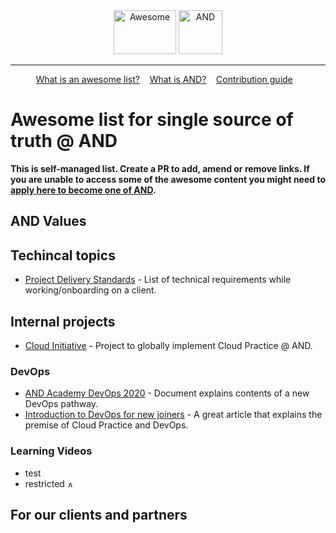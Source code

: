 <div align="center">
	<img width="100" height="70" src="https://raw.githubusercontent.com/sindresorhus/awesome/master/media/logo.svg?sanitize=true" alt="Awesome"/>
	<img width="70" height="70" src="https://avatars0.githubusercontent.com/u/8202123?s=200&v=4" alt="AND"/>
</div>
<hr/>
<p align="center">
	<a href="https://github.com/sindresorhus/awesome/blob/master/awesome.md">What is an awesome list?</a>&nbsp;&nbsp;&nbsp;
	<a href="https://www.glassdoor.co.uk/Overview/Working-at-AND-Digital-EI_IE1024275.11,22.htm">What is AND?</a>&nbsp;&nbsp;&nbsp;
	<a href="https://github.com/sindresorhus/awesome/blob/master/contributing.md">Contribution guide</a>&nbsp;&nbsp;&nbsp;
</p>


# Awesome list for single source of truth @ AND
**This is self-managed list. Create a PR to add, amend or remove links. If you are unable to access some of the awesome content you might need to [apply here to become one of AND](https://and.digital/join-us/).**

## AND Values

## Techincal topics
 - [Project Delivery Standards](https://docs.google.com/document/d/1vm_skGRk9AcmrndqS50xDziy8I9u3a7pvhCtNQ7Pkik/edit) - List of technical requirements while working/onboarding on a client.

## Internal projects

 - [Cloud Initiative](https://anddigitaltransformation.atlassian.net/secure/RapidBoard.jspa?rapidView=58&projectKey=CI&view=planning&selectedIssue=CI-6&issueLimit=100) - Project to globally implement Cloud Practice @ AND.

### DevOps

 - [AND Academy DevOps 2020](https://docs.google.com/document/d/1pW2W4BB0ZbDbNhEfshQLKFIVh7ACvu9LQoC68F_BO4k/edit) - Document explains contents of a new DevOps pathway.
 - [Introduction to DevOps for new joiners](https://intellipaat.com/blog/what-is-cloud-engineer-roles-responsibilities/) - A great article that explains the premise of Cloud Practice and DevOps.


### Learning Videos
 - test 
 - restricted <img width="10" height="10" src="https://avatars0.githubusercontent.com/u/8202123?s=200&v=4" alt="AND only"/>


## For our clients and partners
